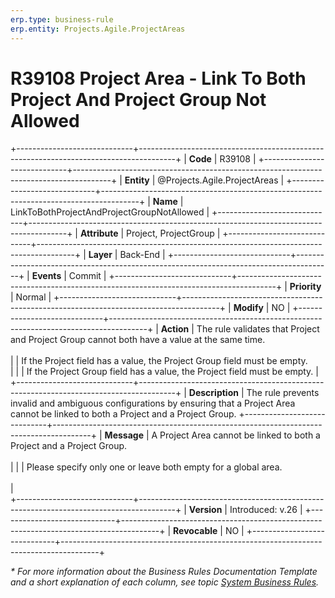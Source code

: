 ```yaml
---
erp.type: business-rule
erp.entity: Projects.Agile.ProjectAreas
---
```

 
 # R39108 Project Area - Link To Both Project And Project Group Not Allowed
 +-----------------------------+---------------------------------------------------------------------------------------+
 | **Code**                    | R39108                                                                                |
 +-----------------------------+---------------------------------------------------------------------------------------+
 | **Entity**                  | @Projects.Agile.ProjectAreas                                                          |
 +-----------------------------+---------------------------------------------------------------------------------------+
 | **Name**                    | LinkToBothProjectAndProjectGroupNotAllowed                                            |
 +-----------------------------+---------------------------------------------------------------------------------------+
 | **Attribute**               | Project, ProjectGroup                                                                 |
 +-----------------------------+---------------------------------------------------------------------------------------+
 | **Layer**                   | Back-End                                                                              |
 +-----------------------------+---------------------------------------------------------------------------------------+
 | **Events**                  | Commit                                                                                |
 +-----------------------------+---------------------------------------------------------------------------------------+
 | **Priority**                | Normal                                                                                |
 +-----------------------------+---------------------------------------------------------------------------------------+
 | **Modify**                  | NO                                                                                    |
 +-----------------------------+---------------------------------------------------------------------------------------+
 | **Action**                  | The rule validates that Project and Project Group cannot both have a value at the same time.<br>        
 |                             | If the Project field has a value, the Project Group field must be empty.<br>          |
 |                             | If the Project Group field has a value, the Project field must be empty.              |
 +-----------------------------+---------------------------------------------------------------------------------------+
 | **Description**             | The rule prevents invalid and ambiguous configurations by ensuring that a Project Area cannot be linked to both a Project and a Project Group. 
 +-----------------------------+---------------------------------------------------------------------------------------+
 | **Message**                 | A Project Area cannot be linked to both a Project and a Project Group.<br></br>       |
 |                             | Please specify only one or leave both empty for a global area.<br></br>               |     
 +-----------------------------+---------------------------------------------------------------------------------------+
 | **Version**                 | Introduced: v.26                                                                      |
 +-----------------------------+---------------------------------------------------------------------------------------+
 | **Revocable**               | NO                                                                                    |
 +-----------------------------+---------------------------------------------------------------------------------------+
 
 *\* For more information about the Business Rules Documentation Template and a short explanation of each column, see
 topic [System Business Rules](../templates/template-description-system-business-rules.md).*
